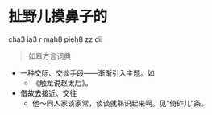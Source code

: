 # 扯野儿摸鼻子的
cha3 ia3 r mah8 pieh8 zz dii
> 如皋方言词典
- 一种交际、交谈手段——渐渐引入主题。如
  - 《触龙说赵太后》。
- 借故去接近、交往
  - 他～同人家谈家常，谈谈就熟识起来啊。见“倚砟儿”条。

